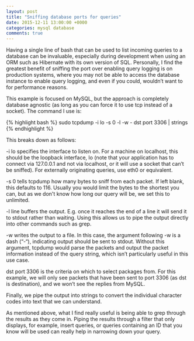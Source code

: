 ```yaml
---
layout: post
title: "Sniffing database ports for queries"
date: 2015-12-11 13:00:00 +0000
categories: mysql database
comments: true
---
```


Having a single line of bash that can be used to list incoming queries to a database can be invaluable, especially during development when using an ORM such as Hibernate with its own version of SQL. Personally, I find the greatest benefit of sniffing the port over enabling query logging is on production systems, where you may not be able to access the database instance to enable query logging, and even if you could, wouldn’t want to for performance reasons.

This example is focused on MySQL, but the approach is completely database agnostic (as long as you can force it to use tcp instead of a socket). The command I use is:

{% highlight bash %}
sudo tcpdump -i lo -s 0 -l -w - dst port 3306 | strings
{% endhighlight %}

This breaks down as follows:

-i lo specifies the interface to listen on. For a machine on localhost, this should be the loopback interface, lo (note that your application has to connect via 127.0.0.1 and not via localhost, or it will use a socket that can’t be sniffed). For externally originating queries, use eth0 or equivalent.

-s 0 tells tcpdump how many bytes to sniff from each packet. If left blank, this defaults to 116. Usually you would limit the bytes to the shortest you can, but as we don't know how long our query will be, we set this to unlimited.

-l line buffers the output. E.g. once it reaches the end of a line it will send it to stdout rather than waiting. Using this allows us to pipe the output directly into other commands such as grep.

-w writes the output to a file. In this case, the argument following -w is a dash (“-“), indicating output should be sent to stdout. Without this argument, tcpdump would parse the packets and output the packet information instead of the query string, which isn’t particularly useful in this use case.

dst port 3306 is the criteria on which to select packages from. For this example, we will only see packets that have been sent to port 3306 (as dst is destination), and we won’t see the replies from MySQL.

Finally, we pipe the output into strings to convert the individual character codes into text that we can understand.

As mentioned above, what I find really useful is being able to grep through the results as they come in. Piping the results through a filter that only displays, for example,
insert queries, or queries containing an ID that you know will be used can really help in narrowing down your query.
